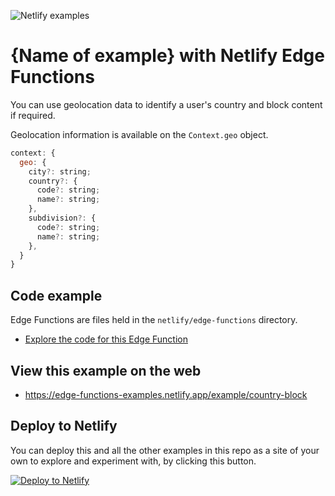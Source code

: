 ![Netlify examples](https://user-images.githubusercontent.com/5865/159468750-df1c2783-39b2-40da-9c0f-971f72a7ea3f.png)

# {Name of example} with Netlify Edge Functions

You can use geolocation data to identify a user's country and block content if required.

Geolocation information is available on the `Context.geo` object.

```javascript
context: {
  geo: {
    city?: string;
    country?: {
      code?: string;
      name?: string;
    },
    subdivision?: {
      code?: string;
      name?: string;
    },
  }
}
```

## Code example

Edge Functions are files held in the `netlify/edge-functions` directory.

- [Explore the code for this Edge Function](../../netlify/edge-functions/country-block.ts)

## View this example on the web

- https://edge-functions-examples.netlify.app/example/country-block

## Deploy to Netlify

You can deploy this and all the other examples in this repo as a site of your own to explore and experiment with, by
clicking this button.

[![Deploy to Netlify](https://www.netlify.com/img/deploy/button.svg)](https://app.netlify.com/start/deploy?repository=https://github.com/netlify/edge-functions-examples&utm_campaign=devex&utm_source=edge-functions-examples&utm_medium=web&utm_content=Deploy%20Edge%20Functions%20Examples%20to%20Netlify)
